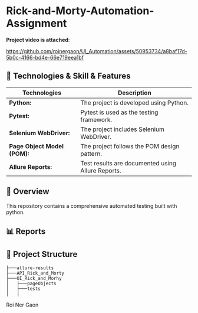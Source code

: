 # Rick-and-Morty-Automation-Assignment
**Project video is attached**:

https://github.com/roinergaon/UI_Automation/assets/50953734/a8baf17d-5b0c-4166-bd4e-66e719eea1bf
## 📑 Technologies & Skill & Features
| Technologies      | Description |
| ----------- | ----------- |
| **Python:**      | The project is developed using Python. |
| **Pytest:**   | Pytest is used as the testing framework.        |
| **Selenium WebDriver:**   | The project includes Selenium WebDriver.      |
| **Page Object Model (POM):**   | The project follows the POM design pattern.        |
| **Allure Reports:**   | Test results are documented using Allure Reports.        |

## 📖 Overview
This repository contains a comprehensive automated testing built with python.

## 📊 Reports


## 📁 Project Structure
```      
├───allure-results
├───API_Rick_and_Morty
├───UI_Rick_and_Morhy
│   ├───pageObjects
│   ├───tests
│   │   

```
Roi Ner Gaon 








